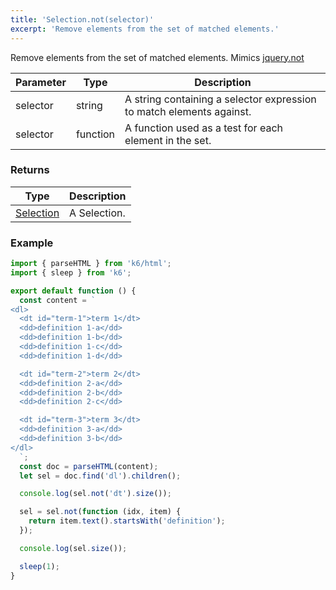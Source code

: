 ```yaml
---
title: 'Selection.not(selector)'
excerpt: 'Remove elements from the set of matched elements.'
---
```


Remove elements from the set of matched elements.
Mimics [jquery.not](https://api.jquery.com/not/)

| Parameter | Type     | Description                                                          |
| --------- | -------- | -------------------------------------------------------------------- |
| selector  | string   | A string containing a selector expression to match elements against. |
| selector  | function | A function used as a test for each element in the set.               |

### Returns

| Type                                           | Description  |
| ---------------------------------------------- | ------------ |
| [Selection](/javascript-api/k6-html/selection) | A Selection. |

### Example

<CodeGroup labels={[]}>

```javascript
import { parseHTML } from 'k6/html';
import { sleep } from 'k6';

export default function () {
  const content = `
<dl>
  <dt id="term-1">term 1</dt>
  <dd>definition 1-a</dd>
  <dd>definition 1-b</dd>
  <dd>definition 1-c</dd>
  <dd>definition 1-d</dd>

  <dt id="term-2">term 2</dt>
  <dd>definition 2-a</dd>
  <dd>definition 2-b</dd>
  <dd>definition 2-c</dd>

  <dt id="term-3">term 3</dt>
  <dd>definition 3-a</dd>
  <dd>definition 3-b</dd>
</dl>
  `;
  const doc = parseHTML(content);
  let sel = doc.find('dl').children();

  console.log(sel.not('dt').size());

  sel = sel.not(function (idx, item) {
    return item.text().startsWith('definition');
  });

  console.log(sel.size());

  sleep(1);
}
```

</CodeGroup>
